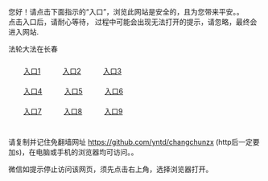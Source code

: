 您好！请点击下面指示的“入口”，浏览此网站是安全的，且为您带来平安。。 <br/>
点击入口后，请耐心等待， 过程中可能会出现无法打开的提示，请忽略，最终会进入网站. </br>

法轮大法在长春<br/>
<div style="padding:10px"><a style="margin:20px" target="_blank" href="https://d15ujcxvdbnajp.cloudfront.net/2Qpsp?xyjezrt" id="ccLink1" rel="nofollow">入口1</a> <a target="_blank" style="margin:20px" href="https://d1n0x7gqovys2q.cloudfront.net/2Qpsp?wrwxjui" id="ccLink2" rel="nofollow">入口2</a> <a style="margin:20px" target="_blank" href="https://d2iu49r0xqfzg8.cloudfront.net/2Qpsp?lvhiopr" id="ccLink3" rel="nofollow">入口3</a></div>

<div style="padding:10px" ><a style="margin:20px" target="_blank" href="https://d15ujcxvdbnajp.cloudfront.net/2Qpsp?xyjezrt" id="ccLink4" rel="nofollow">入口4</a> <a style="margin:20px" href="https://d1n0x7gqovys2q.cloudfront.net/2Qpsp?wrwxjui" target="_blank" id="ccLink5" rel="nofollow">入口5</a> <a style="margin:20px" href="https://d2iu49r0xqfzg8.cloudfront.net/2Qpsp?lvhiopr" target="_blank" id="ccLink6" rel="nofollow">入口6</a></div>

<div style="padding:10px"><a style="margin:20px" target="_blank" href="https://d15ujcxvdbnajp.cloudfront.net/2Qpsp?xyjezrt" id="ccLink7" rel="nofollow">入口7</a> <a style="margin:20px" href="https://d1n0x7gqovys2q.cloudfront.net/2Qpsp?wrwxjui" target="_blank" id="ccLink8" rel="nofollow">入口8</a> <a style="margin:20px" target="_blank" href="https://d2iu49r0xqfzg8.cloudfront.net/2Qpsp?lvhiopr" id="ccLink9" rel="nofollow">入口9</a></div>

<br/>



请复制并记住免翻墙网址 https://github.com/yntd/changchunzx (http后一定要加s)，在电脑或手机的浏览器均可访问。。<br/>

微信如提示停止访问该网页，须先点击右上角，选择浏览器打开。
